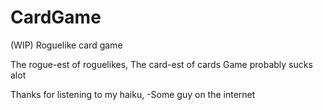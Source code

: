 # CardGame
(WIP) Roguelike card game

The rogue-est of roguelikes,
The card-est of cards
Game probably sucks alot

Thanks for listening to my haiku,
-Some guy on the internet
